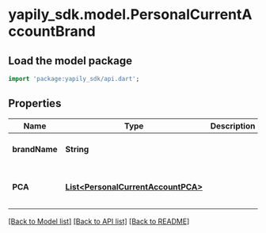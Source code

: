 # yapily_sdk.model.PersonalCurrentAccountBrand

## Load the model package
```dart
import 'package:yapily_sdk/api.dart';
```

## Properties
Name | Type | Description | Notes
------------ | ------------- | ------------- | -------------
**brandName** | **String** |  | [optional] [default to null]
**PCA** | [**List&lt;PersonalCurrentAccountPCA&gt;**](PersonalCurrentAccountPCA.md) |  | [optional] [default to const []]

[[Back to Model list]](../README.md#documentation-for-models) [[Back to API list]](../README.md#documentation-for-api-endpoints) [[Back to README]](../README.md)


